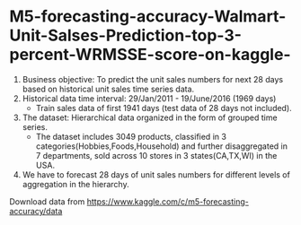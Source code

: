 # M5-forecasting-accuracy-Walmart-Unit-Salses-Prediction-top-3-percent-WRMSSE-score-on-kaggle-

1. Business objective: To predict the unit sales numbers for next 28 days based on historical
unit sales time series data.
2. Historical data time interval: 29/Jan/2011 - 19/June/2016 (1969 days)
	* Train sales data of first 1941 days (test data of 28 days not included).
3. The dataset: Hierarchical data organized in the form of grouped time series.
	* The dataset includes 3049 products, classified in 3 categories(Hobbies,Foods,Household) and further disaggregated in 7 departments, sold across 10 stores in 3 states(CA,TX,WI) in the USA.
4. We have to forecast 28 days of unit sales numbers for different levels of aggregation in the hierarchy.

Download data from https://www.kaggle.com/c/m5-forecasting-accuracy/data



